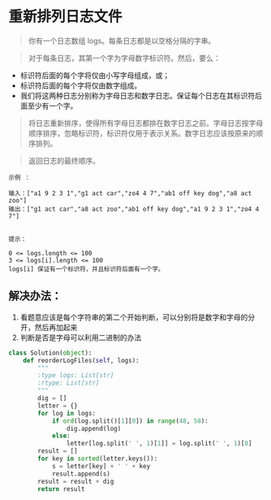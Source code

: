 # 重新排列日志文件

> 你有一个日志数组 logs。每条日志都是以空格分隔的字串。

> 对于每条日志，其第一个字为字母数字标识符。然后，要么：

- 标识符后面的每个字将仅由小写字母组成，或；
- 标识符后面的每个字将仅由数字组成。
- 我们将这两种日志分别称为字母日志和数字日志。保证每个日志在其标识符后面至少有一个字。

> 将日志重新排序，使得所有字母日志都排在数字日志之前。字母日志按字母顺序排序，忽略标识符，标识符仅用于表示关系。数字日志应该按原来的顺序排列。

> 返回日志的最终顺序。


```
示例 ：

输入：["a1 9 2 3 1","g1 act car","zo4 4 7","ab1 off key dog","a8 act zoo"]
输出：["g1 act car","a8 act zoo","ab1 off key dog","a1 9 2 3 1","zo4 4 7"]


提示：

0 <= logs.length <= 100
3 <= logs[i].length <= 100
logs[i] 保证有一个标识符，并且标识符后面有一个字。
```

## 解决办法：
1. 看题意应该是每个字符串的第二个开始判断，可以分别将是数字和字母的分开，然后再加起来
2. 判断是否是字母可以利用二进制的办法

```python
class Solution(object):
    def reorderLogFiles(self, logs):
        """
        :type logs: List[str]
        :rtype: List[str]
        """
        dig = []
        letter = {}
        for log in logs:
            if ord(log.split()[1][0]) in range(48, 58):
                dig.append(log)
            else:
                letter[log.split(' ', 1)[1]] = log.split(' ', 1)[0]
        result = []
        for key in sorted(letter.keys()):
            s = letter[key] + ' ' + key
            result.append(s)
        result = result + dig
        return result
```
